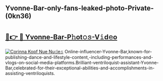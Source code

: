 ## Yvonne-Bar-only-fans​-leaked-photo​-Private-(0kn36)


# <h2><a href="https://mediaupload.pro?title=Yvonne-Bar&ref=git">🔗👉 🔴 Yvonne-Bar-P𝚑ot𝚘𝚜-V𝚒d𝚎o</a></h2>

[![Corinna Kopf Nue Nu𝚍e𝚜](https://i.imgur.com/0qMVB7G.gif)](https://mediaupload.pro?title=Yvonne-Bar&ref=git)
Online-influencer-Yvonne-Bar,known-for-publishing-dance-and-lifestyle-content,-including-performances-and-vlogs-on-social-media-platforms.Brilliant-ventriloquist-assistant-Yvonne-Bar,celebrated-for-their-exceptional-abilities-and-accomplishments-in-assisting-ventriloquists.  